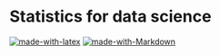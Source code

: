 # Statistics for data science

[![made-with-latex](https://img.shields.io/badge/Made%20with-LaTeX-1f425f.svg)](https://www.latex-project.org/) [![made-with-Markdown](https://img.shields.io/badge/Made%20with-Markdown-1f425f.svg)](http://commonmark.org)
